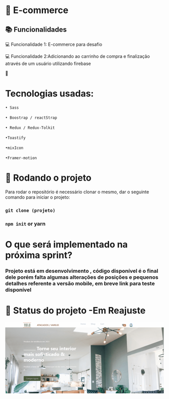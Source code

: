 
# 📝 E-commerce 


## 📚 Funcionalidades
 💻 Funcionalidade 1: E-commerce para desafio

 💻 Funcionalidade 2:Adicionando ao carrinho de compra e finalização através de um usuário utilizando firebase

🔧 
# Tecnologias usadas:


    • Sass

    • Boostrap / reactStrap

    • Redux / Redux-Tolkit

    •Toastify

    •mixIcon

    •Framer-motion

     

# 🚀 Rodando o projeto
Para rodar o repositório é necessário clonar o mesmo, dar o seguinte comando para iniciar o projeto:


### `git clone (projeto)`
### `npm init` or yarn


# O que será implementado na próxima sprint?

### Projeto está em desenvolvimento , código disponível é o final dele porém falta algumas alterações de posições e pequenos detalhes referente a versão mobile, em breve link para teste disponível

 # 🎯 Status do projeto -Em Reajuste 

 <img src='./src/image/e-commerce.gif' alt=''/>

